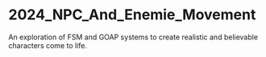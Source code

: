 # 2024_NPC_And_Enemie_Movement
An exploration of FSM and GOAP systems to create realistic and believable characters come to life.
